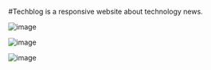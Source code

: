 #Techblog is a responsive website about technology news.


![image](https://github.com/cauantt/techblog/assets/131816676/96105d6b-3c0e-44dd-b682-5241c47b5fe1)



![image](https://github.com/cauantt/techblog/assets/131816676/b41ccd89-97f9-4a4c-ae48-83790785ed05)




![image](https://github.com/cauantt/techblog/assets/131816676/a8301e72-dc4c-4177-bd99-3578fd2c8072)



